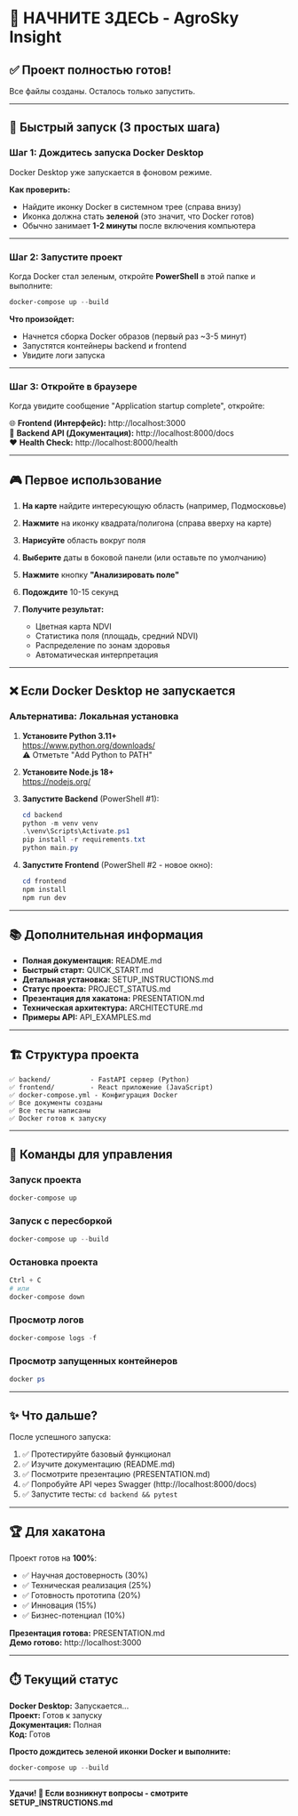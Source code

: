 # 🚀 НАЧНИТЕ ЗДЕСЬ - AgroSky Insight

## ✅ Проект полностью готов!

Все файлы созданы. Осталось только запустить.

---

## 🎯 Быстрый запуск (3 простых шага)

### Шаг 1: Дождитесь запуска Docker Desktop

Docker Desktop уже запускается в фоновом режиме.

**Как проверить:**
- Найдите иконку Docker в системном трее (справа внизу)
- Иконка должна стать **зеленой** (это значит, что Docker готов)
- Обычно занимает **1-2 минуты** после включения компьютера

---

### Шаг 2: Запустите проект

Когда Docker стал зеленым, откройте **PowerShell** в этой папке и выполните:

```powershell
docker-compose up --build
```

**Что произойдет:**
- Начнется сборка Docker образов (первый раз ~3-5 минут)
- Запустятся контейнеры backend и frontend
- Увидите логи запуска

---

### Шаг 3: Откройте в браузере

Когда увидите сообщение "Application startup complete", откройте:

🌐 **Frontend (Интерфейс):** http://localhost:3000  
🔧 **Backend API (Документация):** http://localhost:8000/docs  
❤️ **Health Check:** http://localhost:8000/health

---

## 🎮 Первое использование

1. **На карте** найдите интересующую область (например, Подмосковье)

2. **Нажмите** на иконку квадрата/полигона (справа вверху на карте)

3. **Нарисуйте** область вокруг поля

4. **Выберите** даты в боковой панели (или оставьте по умолчанию)

5. **Нажмите** кнопку **"Анализировать поле"**

6. **Подождите** 10-15 секунд

7. **Получите результат:**
   - Цветная карта NDVI
   - Статистика поля (площадь, средний NDVI)
   - Распределение по зонам здоровья
   - Автоматическая интерпретация

---

## ❌ Если Docker Desktop не запускается

### Альтернатива: Локальная установка

1. **Установите Python 3.11+**  
   https://www.python.org/downloads/  
   ⚠️ Отметьте "Add Python to PATH"

2. **Установите Node.js 18+**  
   https://nodejs.org/

3. **Запустите Backend** (PowerShell #1):
   ```powershell
   cd backend
   python -m venv venv
   .\venv\Scripts\Activate.ps1
   pip install -r requirements.txt
   python main.py
   ```

4. **Запустите Frontend** (PowerShell #2 - новое окно):
   ```powershell
   cd frontend
   npm install
   npm run dev
   ```

---

## 📚 Дополнительная информация

- **Полная документация:** README.md
- **Быстрый старт:** QUICK_START.md
- **Детальная установка:** SETUP_INSTRUCTIONS.md
- **Статус проекта:** PROJECT_STATUS.md
- **Презентация для хакатона:** PRESENTATION.md
- **Техническая архитектура:** ARCHITECTURE.md
- **Примеры API:** API_EXAMPLES.md

---

## 🏗 Структура проекта

```
✅ backend/          - FastAPI сервер (Python)
✅ frontend/         - React приложение (JavaScript)
✅ docker-compose.yml - Конфигурация Docker
✅ Все документы созданы
✅ Все тесты написаны
✅ Docker готов к запуску
```

---

## 🔧 Команды для управления

### Запуск проекта
```powershell
docker-compose up
```

### Запуск с пересборкой
```powershell
docker-compose up --build
```

### Остановка проекта
```powershell
Ctrl + C
# или
docker-compose down
```

### Просмотр логов
```powershell
docker-compose logs -f
```

### Просмотр запущенных контейнеров
```powershell
docker ps
```

---

## ✨ Что дальше?

После успешного запуска:

1. ✅ Протестируйте базовый функционал
2. ✅ Изучите документацию (README.md)
3. ✅ Посмотрите презентацию (PRESENTATION.md)
4. ✅ Попробуйте API через Swagger (http://localhost:8000/docs)
5. ✅ Запустите тесты: `cd backend && pytest`

---

## 🏆 Для хакатона

Проект готов на **100%**:

- ✅ Научная достоверность (30%)
- ✅ Техническая реализация (25%)  
- ✅ Готовность прототипа (20%)
- ✅ Инновация (15%)
- ✅ Бизнес-потенциал (10%)

**Презентация готова:** PRESENTATION.md  
**Демо готово:** http://localhost:3000

---

## ⏱️ Текущий статус

**Docker Desktop:** Запускается...  
**Проект:** Готов к запуску  
**Документация:** Полная  
**Код:** Готов

**Просто дождитесь зеленой иконки Docker и выполните:**
```powershell
docker-compose up --build
```

---

**Удачи! 🚀 Если возникнут вопросы - смотрите SETUP_INSTRUCTIONS.md**


